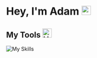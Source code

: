 # Hey, I'm Adam <img src="https://raw.githubusercontent.com/Tarikul-Islam-Anik/Animated-Fluent-Emojis/master/Emojis/Hand%20gestures/Waving%20Hand.png" alt="Waving Hand" width="25" height="25" />

## My Tools <img src="https://raw.githubusercontent.com/Tarikul-Islam-Anik/Animated-Fluent-Emojis/master/Emojis/Objects/Hammer%20and%20Wrench.png" alt="Hammer and Wrench" width="25" height="25" />

![My Skills](https://skillicons.dev/icons?i=py,pycharm,cs,dotnet,unity,godot,java,eclipse,gradle,ruby,rails,js,html,css,discord,bots,visualstudio,vscode,replit,bash,powershell,git,github,gitlab,linux,notion,figma,ps,ai,pr,ae)
